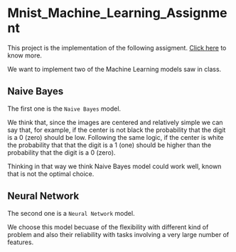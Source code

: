 # Mnist_Machine_Learning_Assignment

This project is the implementation of the following assigment. [Click here](https://github.com/davidepietrasanta/Mnist_Machine_Learning_Assignment/blob/main/Intro%20Lab%20Machine%20Learning.pdf) to know more.

We want to implement two of the Machine Learning models saw in class.
## Naive Bayes
The first one is the `Naive Bayes` model. 

We think that, since the images are centered and relatively simple we can say that, for example, if the center is not black the probability that the digit is a 0 (zero) should be low. Following the same logic, if the center is white the probability that that the digit is a 1 (one) should be higher than the probability that the digit is a 0 (zero).

Thinking in that way we think Naive Bayes model could work well, known that is not the optimal choice.

## Neural Network
The second one is a `Neural Network` model.

We choose this model becuase of the flexibility with different kind of problem and also their reliability with tasks involving a very large number of features. 
